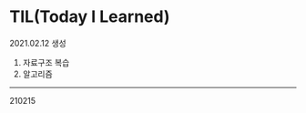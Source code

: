 # TIL(Today I Learned)
2021.02.12 생성

1. 자료구조 복습
2. 알고리즘

----------------------------------
210215

